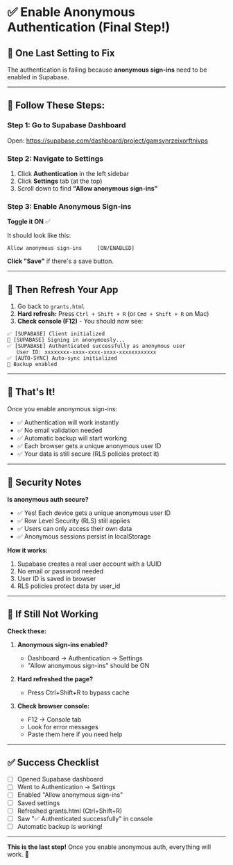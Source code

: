 # ✅ Enable Anonymous Authentication (Final Step!)

## 🎯 One Last Setting to Fix

The authentication is failing because **anonymous sign-ins** need to be enabled in Supabase.

---

## 📝 Follow These Steps:

### Step 1: Go to Supabase Dashboard

Open: https://supabase.com/dashboard/project/gamsynrzeixorftnivps

### Step 2: Navigate to Settings

1. Click **Authentication** in the left sidebar
2. Click **Settings** tab (at the top)
3. Scroll down to find **"Allow anonymous sign-ins"**

### Step 3: Enable Anonymous Sign-ins

**Toggle it ON** ✅

It should look like this:
```
Allow anonymous sign-ins     [ON/ENABLED]
```

**Click "Save"** if there's a save button.

---

## 🔄 Then Refresh Your App

1. Go back to `grants.html`
2. **Hard refresh:** Press `Ctrl + Shift + R` (or `Cmd + Shift + R` on Mac)
3. **Check console (F12)** - You should now see:

```
✅ [SUPABASE] Client initialized
🔐 [SUPABASE] Signing in anonymously...
✅ [SUPABASE] Authenticated successfully as anonymous user
   User ID: xxxxxxxx-xxxx-xxxx-xxxx-xxxxxxxxxxxx
✅ [AUTO-SYNC] Auto-sync initialized
🔄 Backup enabled
```

---

## 🎉 That's It!

Once you enable anonymous sign-ins:
- ✅ Authentication will work instantly
- ✅ No email validation needed
- ✅ Automatic backup will start working
- ✅ Each browser gets a unique anonymous user ID
- ✅ Your data is still secure (RLS policies protect it)

---

## 🔐 Security Notes

**Is anonymous auth secure?**
- ✅ Yes! Each device gets a unique anonymous user ID
- ✅ Row Level Security (RLS) still applies
- ✅ Users can only access their own data
- ✅ Anonymous sessions persist in localStorage

**How it works:**
1. Supabase creates a real user account with a UUID
2. No email or password needed
3. User ID is saved in browser
4. RLS policies protect data by user_id

---

## 🐛 If Still Not Working

**Check these:**

1. **Anonymous sign-ins enabled?**
   - Dashboard → Authentication → Settings
   - "Allow anonymous sign-ins" should be ON

2. **Hard refreshed the page?**
   - Press Ctrl+Shift+R to bypass cache

3. **Check browser console:**
   - F12 → Console tab
   - Look for error messages
   - Paste them here if you need help

---

## ✅ Success Checklist

- [ ] Opened Supabase dashboard
- [ ] Went to Authentication → Settings
- [ ] Enabled "Allow anonymous sign-ins"
- [ ] Saved settings
- [ ] Refreshed grants.html (Ctrl+Shift+R)
- [ ] Saw "✅ Authenticated successfully" in console
- [ ] Automatic backup is working!

---

**This is the last step!** Once you enable anonymous auth, everything will work. 🚀
